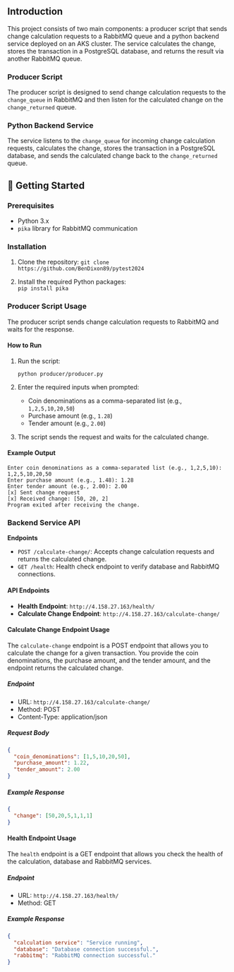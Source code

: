 
## Introduction

This project consists of two main components: a producer script that sends change calculation requests to a RabbitMQ queue and a python backend service deployed on an AKS cluster. The service calculates the change, stores the transaction in a PostgreSQL database, and returns the result via another RabbitMQ queue.

### Producer Script
The producer script is designed to send change calculation requests to the `change_queue` in RabbitMQ and then listen for the calculated change on the `change_returned` queue.

### Python Backend Service

The service listens to the `change_queue` for incoming change calculation requests, calculates the change, stores the transaction in a PostgreSQL database, and sends the calculated change back to the `change_returned` queue.

## 🚀 Getting Started

### Prerequisites

-   Python 3.x
-   `pika` library for RabbitMQ communication


### Installation

1.  Clone the repository:
       `git clone https://github.com/BenDixon89/pytest2024` 
    
2.  Install the required Python packages:    
    `pip install pika` 
    

### Producer Script Usage
The producer script sends change calculation requests to RabbitMQ and waits for the response.

#### How to Run

1.  Run the script:
    

    `python producer/producer.py` 
    
2.  Enter the required inputs when prompted:
    
    -   Coin denominations as a comma-separated list (e.g., `1,2,5,10,20,50`)
    -   Purchase amount (e.g., `1.28`)
    -   Tender amount (e.g., `2.00`)
3.  The script sends the request and waits for the calculated change.
    

#### Example Output
```
Enter coin denominations as a comma-separated list (e.g., 1,2,5,10): 1,2,5,10,20,50
Enter purchase amount (e.g., 1.48): 1.28
Enter tender amount (e.g., 2.00): 2.00
[x] Sent change request
[x] Received change: [50, 20, 2]
Program exited after receiving the change.
```

### Backend Service API

**Endpoints**

 - `POST /calculate-change/`: Accepts change calculation requests and returns the calculated change.
 - `GET /health`: Health check endpoint to verify database and RabbitMQ connections.

#### API Endpoints
-   **Health Endpoint**: `http://4.158.27.163/health/`
-   **Calculate Change Endpoint**: `http://4.158.27.163/calculate-change/`

#### Calculate Change Endpoint Usage

The `calculate-change` endpoint is a POST endpoint that allows you to calculate the change for a given transaction. You provide the coin denominations, the purchase amount, and the tender amount, and the endpoint returns the calculated change.

##### Endpoint
- URL: `http://4.158.27.163/calculate-change/`
- Method: POST
- Content-Type: application/json

##### Request Body
```json
{
  "coin_denominations": [1,5,10,20,50],
  "purchase_amount": 1.22,
  "tender_amount": 2.00
}
```
##### Example Response
```json
{
  "change": [50,20,5,1,1,1]
}
```

#### Health Endpoint Usage

The `health` endpoint is a GET endpoint that allows you check the health of the calculation, database and RabbitMQ services. 

##### Endpoint
- URL: `http://4.158.27.163/health/`
- Method: GET

##### Example Response
```json
{
  "calculation service": "Service running",
  "database": "Database connection successful.",
  "rabbitmq": "RabbitMQ connection successful."
}
```
